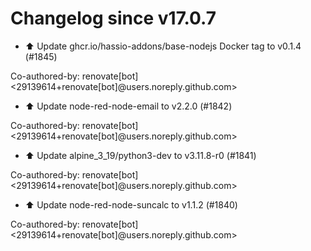 # Changelog since v17.0.7
- ⬆️ Update ghcr.io/hassio-addons/base-nodejs Docker tag to v0.1.4 (#1845)

Co-authored-by: renovate[bot] <29139614+renovate[bot]@users.noreply.github.com> 
- ⬆️ Update node-red-node-email to v2.2.0 (#1842)

Co-authored-by: renovate[bot] <29139614+renovate[bot]@users.noreply.github.com> 
- ⬆️ Update alpine_3_19/python3-dev to v3.11.8-r0 (#1841)

Co-authored-by: renovate[bot] <29139614+renovate[bot]@users.noreply.github.com> 
- ⬆️ Update node-red-node-suncalc to v1.1.2 (#1840)

Co-authored-by: renovate[bot] <29139614+renovate[bot]@users.noreply.github.com> 
